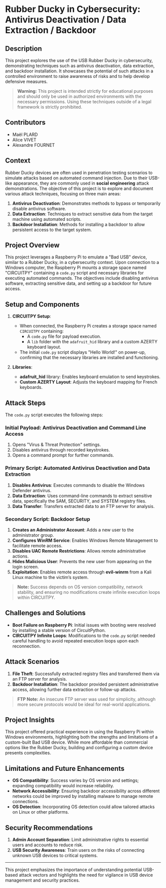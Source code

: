 # Rubber Ducky in Cybersecurity: Antivirus Deactivation / Data Extraction / Backdoor

## Description

This project explores the use of the USB Rubber Ducky in cybersecurity, demonstrating techniques such as antivirus deactivation, data extraction, and backdoor installation. It showcases the potential of such attacks in a controlled environment to raise awareness of risks and to help develop defensive measures.

> **Warning:** This project is intended strictly for educational purposes and should only be used in authorized environments with the necessary permissions. Using these techniques outside of a legal framework is strictly prohibited.

## Contributors

- Maël PLARD
- Alice VIVET
- Alexandre FOURNET

## Context

Rubber Ducky devices are often used in penetration testing scenarios to simulate attacks based on automated command injection. Due to their USB-like appearance, they are commonly used in **social engineering** attack demonstrations. The objective of this project is to explore and document various attack techniques, focusing on three main areas:

1. **Antivirus Deactivation**: Demonstrates methods to bypass or temporarily disable antivirus software.
2. **Data Extraction**: Techniques to extract sensitive data from the target machine using automated scripts.
3. **Backdoor Installation**: Methods for installing a backdoor to allow persistent access to the target system.

## Project Overview

This project leverages a Raspberry Pi to emulate a "Bad USB" device, similar to a Rubber Ducky, in a cybersecurity context. Upon connection to a Windows computer, the Raspberry Pi mounts a storage space named "CIRCUITPY" containing a `code.py` script and necessary libraries for executing automated commands. The objectives include disabling antivirus software, extracting sensitive data, and setting up a backdoor for future access.

## Setup and Components

1. **CIRCUITPY Setup**: 
   - When connected, the Raspberry Pi creates a storage space named `CIRCUITPY` containing:
     - A `code.py` file for payload execution.
     - A `lib` folder with the `adafruit_hid` library and a custom AZERTY keyboard layout.
   - The initial `code.py` script displays "Hello World!" on power-up, confirming that the necessary libraries are installed and functioning.

2. **Libraries**:
   - **adafruit_hid** library: Enables keyboard emulation to send keystrokes.
   - **Custom AZERTY Layout**: Adjusts the keyboard mapping for French keyboards.

## Attack Steps

The `code.py` script executes the following steps:

### Initial Payload: Antivirus Deactivation and Command Line Access
1. Opens "Virus & Threat Protection" settings.
2. Disables antivirus through recorded keystrokes.
3. Opens a command prompt for further commands.

### Primary Script: Automated Antivirus Deactivation and Data Extraction
1. **Disables Antivirus**: Executes commands to disable the Windows Defender antivirus.
2. **Data Extraction**: Uses command-line commands to extract sensitive data, specifically the SAM, SECURITY, and SYSTEM registry files.
3. **Data Transfer**: Transfers extracted data to an FTP server for analysis.

### Secondary Script: Backdoor Setup
1. **Creates an Administrator Account**: Adds a new user to the administrator group.
2. **Configures WinRM Service**: Enables Windows Remote Management to facilitate remote access.
3. **Disables UAC Remote Restrictions**: Allows remote administrative actions.
4. **Hides Malicious User**: Prevents the new user from appearing on the login screen.
5. **Exploitation**: Enables remote access through **evil-winrm** from a Kali Linux machine to the victim’s system.

> **Note:** Success depends on OS version compatibility, network stability, and ensuring no modifications create infinite execution loops within CIRCUITPY.

## Challenges and Solutions

- **Boot Failure on Raspberry Pi**: Initial issues with booting were resolved by installing a stable version of CircuitPython.
- **CIRCUITPY Infinite Loops**: Modifications to the `code.py` script needed careful handling to avoid repeated execution loops upon each reconnection.

## Attack Scenarios

1. **File Theft**: Successfully extracted registry files and transferred them via an FTP server for analysis.
2. **Backdoor Installation**: The backdoor provided persistent administrative access, allowing further data extraction or follow-up attacks.

> **FTP Note:** An insecure FTP server was used for simplicity, although more secure protocols would be ideal for real-world applications.

## Project Insights

This project offered practical experience in using the Raspberry Pi within Windows environments, highlighting both the strengths and limitations of a custom-built Bad USB device. While more affordable than commercial options like the Rubber Ducky, building and configuring a custom device presents complexities.

## Limitations and Future Enhancements

- **OS Compatibility**: Success varies by OS version and settings; expanding compatibility would increase reliability.
- **Network Accessibility**: Ensuring backdoor accessibility across different networks could be improved by installing malware to manage remote connections.
- **OS Detection**: Incorporating OS detection could allow tailored attacks on Linux or other platforms.

## Security Recommendations

1. **Admin Account Separation**: Limit administrative rights to essential users and accounts to reduce risk.
2. **USB Security Awareness**: Train users on the risks of connecting unknown USB devices to critical systems.

---

This project emphasizes the importance of understanding potential USB-based attack vectors and highlights the need for vigilance in USB device management and security practices.
